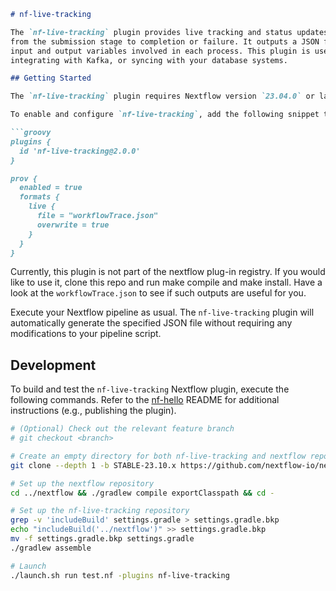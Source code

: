 ```markdown
# nf-live-tracking

The `nf-live-tracking` plugin provides live tracking and status updates for each Nextflow process
from the submission stage to completion or failure. It outputs a JSON file containing the values of
input and output variables involved in each process. This plugin is useful for building analytics,
integrating with Kafka, or syncing with your database systems.

## Getting Started

The `nf-live-tracking` plugin requires Nextflow version `23.04.0` or later.

To enable and configure `nf-live-tracking`, add the following snippet to your Nextflow config file and adjust as necessary:

```groovy
plugins {
  id 'nf-live-tracking@2.0.0'
}

prov {
  enabled = true
  formats {
    live {
      file = "workflowTrace.json"
      overwrite = true
    }
  }
}
```
Currently, this plugin is not part of the nextflow plug-in registry. If you would like to use it, clone this repo and run make compile and make install. Have a look at the `workflowTrace.json` to see if such outputs are useful for you.

Execute your Nextflow pipeline as usual. The `nf-live-tracking` plugin will automatically generate the specified JSON file without requiring any modifications to your pipeline script.

## Development

To build and test the `nf-live-tracking` Nextflow plugin, execute the following commands. Refer to the [nf-hello](https://github.com/nextflow-io/nf-hello) README for additional instructions (e.g., publishing the plugin).

```bash
# (Optional) Check out the relevant feature branch
# git checkout <branch>

# Create an empty directory for both nf-live-tracking and nextflow repositories
git clone --depth 1 -b STABLE-23.10.x https://github.com/nextflow-io/nextflow ../nextflow

# Set up the nextflow repository
cd ../nextflow && ./gradlew compile exportClasspath && cd -

# Set up the nf-live-tracking repository
grep -v 'includeBuild' settings.gradle > settings.gradle.bkp
echo "includeBuild('../nextflow')" >> settings.gradle.bkp
mv -f settings.gradle.bkp settings.gradle
./gradlew assemble

# Launch
./launch.sh run test.nf -plugins nf-live-tracking
```


